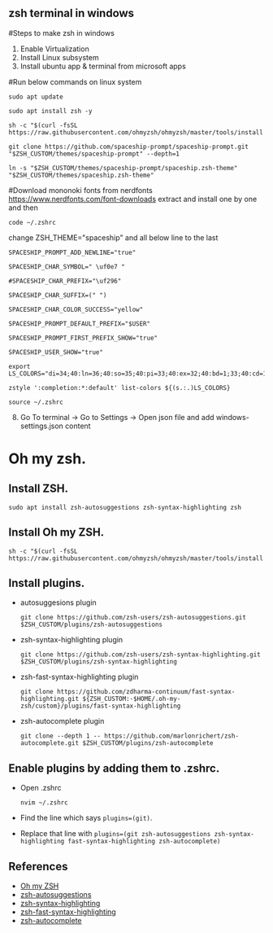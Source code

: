 ## zsh terminal in windows
#Steps to make zsh in windows

1.  Enable Virtualization
2.  Install Linux subsystem
3.  Install ubuntu app & terminal from microsoft apps

#Run below commands on linux system


```
sudo apt update

sudo apt install zsh -y

sh -c "$(curl -fsSL https://raw.githubusercontent.com/ohmyzsh/ohmyzsh/master/tools/install.sh)"

git clone https://github.com/spaceship-prompt/spaceship-prompt.git "$ZSH_CUSTOM/themes/spaceship-prompt" --depth=1

ln -s "$ZSH_CUSTOM/themes/spaceship-prompt/spaceship.zsh-theme" "$ZSH_CUSTOM/themes/spaceship.zsh-theme"

```
#Download mononoki fonts from nerdfonts https://www.nerdfonts.com/font-downloads
    extract and install one by one and then

```
code ~/.zshrc
```

change ZSH_THEME="spaceship" and all below line to the last

```
SPACESHIP_PROMPT_ADD_NEWLINE="true"

SPACESHIP_CHAR_SYMBOL=" \uf0e7 "

#SPACESHIP_CHAR_PREFIX="\uf296"

SPACESHIP_CHAR_SUFFIX=(" ")

SPACESHIP_CHAR_COLOR_SUCCESS="yellow"

SPACESHIP_PROMPT_DEFAULT_PREFIX="$USER"

SPACESHIP_PROMPT_FIRST_PREFIX_SHOW="true"

SPACESHIP_USER_SHOW="true"

export LS_COLORS="di=34;40:ln=36;40:so=35;40:pi=33;40:ex=32;40:bd=1;33;40:cd=1;33;40:su=0;41:sg=0;43:tw=0;42:ow=34;40:"

zstyle ':completion:*:default' list-colors ${(s.:.)LS_COLORS}

```

`source ~/.zshrc`

8. Go To terminal -> Go to Settings -> Open json file and add windows-settings.json content


# Oh my zsh.

## Install ZSH.

```
sudo apt install zsh-autosuggestions zsh-syntax-highlighting zsh
```

## Install Oh my ZSH.
```
sh -c "$(curl -fsSL https://raw.githubusercontent.com/ohmyzsh/ohmyzsh/master/tools/install.sh)"
```

## Install plugins.
 - autosuggesions plugin
 
	`git clone https://github.com/zsh-users/zsh-autosuggestions.git $ZSH_CUSTOM/plugins/zsh-autosuggestions`
	
 - zsh-syntax-highlighting plugin
 
	`git clone https://github.com/zsh-users/zsh-syntax-highlighting.git $ZSH_CUSTOM/plugins/zsh-syntax-highlighting`
	
 - zsh-fast-syntax-highlighting plugin
 
	`git clone https://github.com/zdharma-continuum/fast-syntax-highlighting.git ${ZSH_CUSTOM:-$HOME/.oh-my-zsh/custom}/plugins/fast-syntax-highlighting`
	
 - zsh-autocomplete plugin
	
	`git clone --depth 1 -- https://github.com/marlonrichert/zsh-autocomplete.git $ZSH_CUSTOM/plugins/zsh-autocomplete`
	
## Enable plugins by adding them to .zshrc.
 - Open .zshrc
	
	`nvim ~/.zshrc`
	
 -  Find the line which says `plugins=(git)`.
	
 -  Replace that line with
	`plugins=(git zsh-autosuggestions zsh-syntax-highlighting fast-syntax-highlighting zsh-autocomplete)`
	
## References

 - [Oh my ZSH](https://github.com/ohmyzsh/ohmyzsh)
 - [zsh-autosuggestions](https://github.com/zsh-users/zsh-autosuggestions)
 - [zsh-syntax-highlighting](https://github.com/zsh-users/zsh-syntax-highlighting)
 - [zsh-fast-syntax-highlighting](https://github.com/zdharma/fast-syntax-highlighting)
 - [zsh-autocomplete](https://github.com/marlonrichert/zsh-autocomplete)

